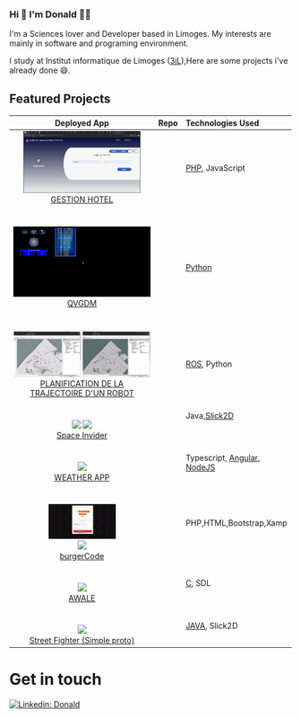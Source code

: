 ###

### Hi 👋 I'm Donald 👨‍💻

I'm a Sciences lover and Developer based in Limoges.
My interests are mainly in software and programing environment.<br/>

I study at Institut informatique de Limoges (<a href="https://www.3il-ingenieurs.fr/">3iL</a>),Here are some projects i've already done 😄.

## Featured Projects


| Deployed App | Repo | Technologies Used |
|:-------------:|:-------------:|:----------|
| <a href="https://github.com/derrick247/Hospital-ManagementPHP"><img src="https://github.com/derrick247/Derrick247/blob/main/gestion_hotel.gif" width="85%" /></a><br /><a href="https://github.com/Emmanueltatieze/JEU-TETRIS-Java">GESTION HOTEL</a> | <a href="https://github.com/derrick247/Derrick247/JEU-TETRIS-Java"><img src="https://cdn.iconscout.com/icon/free/png-256/github-153-675523.png" alt="" width="24px" /></a> | <a href="https://www.php.net/docs.php">PHP</a>, JavaScript |
|<br><br> <a href="https://github.com/derrick247/Millions"><img src="https://github.com/derrick247/Derrick247/blob/main/Quiveutgagnerdesmillion.gif" width="100%" /></a><br /><a href="https://github.com/Emmanueltatieze/Location_App_Java">QVGDM</a> | <a href="https://github.com/Emmanueltatieze/Location_App_Java"><img src="https://cdn.iconscout.com/icon/free/png-256/github-153-675523.png" alt="" width="24px" /></a> | <br /><br /><a href="https://docs.python.org/3/">Python</a> |
|<br><br> <a href="https://github.com/Emmanueltatieze/Projet_ROS"><img src="https://github.com/Emmanueltatieze/Emmanueltatieze/blob/main/a_star_.gif" width="49%" /></a> <a href="https://github.com/Emmanueltatieze/Projet_ROS"><img src="https://github.com/Emmanueltatieze/Emmanueltatieze/blob/main/djikstra_.gif" width="49%" /></a><br /><a href="https://github.com/Emmanueltatieze/Projet_ROS">PLANIFICATION DE LA TRAJECTOIRE D'UN ROBOT</a> | <a href="https://github.com/Emmanueltatieze/Projet_ROS"><img src="https://cdn.iconscout.com/icon/free/png-256/github-153-675523.png" alt="" width="24px" /></a>| <br /><br /> <a href="https://www.ros.org/">ROS</a>, Python |
|<br><br> <a style="display: inline-block" href="https://www.youtube.com/watch?v=hSYHDol4cuI"><img src="https://github.com/Emmanueltatieze/Emmanueltatieze/blob/main/spacex1.gif" width="49%" /></a> <a style="display: inline-block;" href="https://www.youtube.com/watch?v=hSYHDol4cuI"><img src="https://github.com/Emmanueltatieze/Emmanueltatieze/blob/main/spaceX2.gif" width="49%" /></a><br /><a href="https://github.com/Emmanueltatieze/Jeu-d-espace-en-2D-avec-Java">Space Invider</a>  | <a href="https://github.com/Emmanueltatieze/Jeu-d-espace-en-2D-avec-Java"><img src="https://cdn.iconscout.com/icon/free/png-256/github-153-675523.png" alt="" width="24px" /></a> |Java,<a href="https://slick.ninjacave.com/javadoc/">Slick2D</a> <br/><br/> |
|<br><br><a style="display: inline-block" href="https://github.com/Emmanueltatieze/Meteo_App-Angular"><img src="https://github.com/Emmanueltatieze/Emmanueltatieze/blob/main/AngularApp.gif" width="70%" /></a><br /><a href="https://github.com/Emmanueltatieze/Meteo_App-Angular">WEATHER APP</a> | <a href="https://github.com/Emmanueltatieze/Meteo_App-Angular"><img src="https://cdn.iconscout.com/icon/free/png-256/github-153-675523.png" alt="" width="24px" /></a> |Typescript, <a href="https://angular.io/">Angular</a>, <a href="https://nodejs.org/en/">NodeJS</a> <br/> |
|<br><br> <a style="display: inline-block" href="https://github.com/Emmanueltatieze/Burger_Code"><img src="https://github.com/Emmanueltatieze/Emmanueltatieze/blob/main/burgerCode1.gif" width="49%" /></a> <a style="display: inline-block;" href="https://github.com/Emmanueltatieze/Burger_Code"><img src="https://github.com/Emmanueltatieze/Emmanueltatieze/blob/main/burgerCode2.gif" width="49%" /></a><br /><a href="https://github.com/Emmanueltatieze/Burger_Code">burgerCode</a> | <a href="https://github.com/Emmanueltatieze/Burger_Code"><img src="https://cdn.iconscout.com/icon/free/png-256/github-153-675523.png" alt="" width="24px" /></a> | PHP,HTML,Bootstrap,Xamp |
|<br><br> <a href="https://github.com/Emmanueltatieze/Awale-ou-Mancala-un-jeu-2D-Africain"><img src="https://github.com/Emmanueltatieze/Emmanueltatieze/blob/main/awale.gif" width="85%" /></a><br /><a href="https://github.com/Emmanueltatieze/Awale-ou-Mancala-un-jeu-2D-Africain">AWALE</a> | <a href="https://github.com/Emmanueltatieze/Awale-ou-Mancala-un-jeu-2D-Africain"><img src="https://cdn.iconscout.com/icon/free/png-256/github-153-675523.png" alt="" width="24px" /></a> | <a href="https://c.com">C</a>, SDL |
<br><br> <a href="https://github.com/Emmanueltatieze/Street_Fighter"><img src="https://github.com/Emmanueltatieze/Emmanueltatieze/blob/main/Essai_KOF.gif" width="85%" /></a><br /><a href="https://github.com/Emmanueltatieze/Street_Fighter">Street Fighter (Simple proto)</a> | <a href="https://github.com/Emmanueltatieze/Street_Fighter"><img src="https://cdn.iconscout.com/icon/free/png-256/github-153-675523.png" alt="" width="24px" /></a> | <a href="https://c.com">JAVA</a>, Slick2D |

<!--

Here are some ideas to get you started:

- 🔭 I’m currently working on ...
- 🌱 I’m currently learning ...
- 👯 I’m looking to collaborate on ...
- 🤔 I’m looking for help with ...
- 💬 Ask me about ...
- 📫 How to reach me: ...
- 😄 Pronouns: ...
- ⚡ Fun fact: ...
-->
   # Get in touch 


 

[![Linkedin: Donald](https://img.shields.io/badge/-LinkedIn-blue?style=flat-square&logo=Linkedin&logoColor=white&link=https://www.linkedin.com/in/thomasdunn891/)](https://www.linkedin.com/in/donald-guemmogne/)

<!--
**derrick247/Derrick247** is a ✨ _special_ ✨ repository because its `README.md` (this file) appears on your GitHub profile.

Here are some ideas to get you started:

- 🔭 I’m currently working on ...
- 🌱 I’m currently learning ...
- 👯 I’m looking to collaborate on ...
- 🤔 I’m looking for help with ...
- 💬 Ask me about ...
- 📫 How to reach me: ...
- 😄 Pronouns: ...
- ⚡ Fun fact: ...
-->
